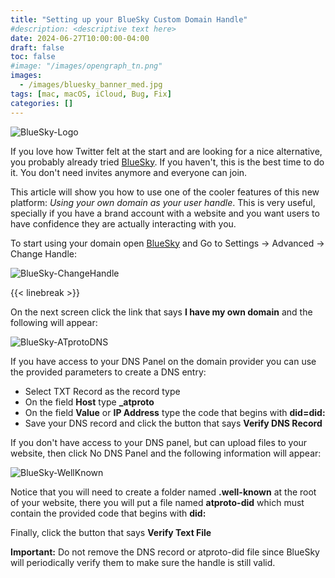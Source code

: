 ```yaml
---
title: "Setting up your BlueSky Custom Domain Handle"
#description: <descriptive text here>
date: 2024-06-27T10:00:00-04:00
draft: false 
toc: false
#image: "/images/opengraph_tn.png"
images:
  - /images/bluesky_banner_med.jpg
tags: [mac, macOS, iCloud, Bug, Fix]
categories: []
---
```


![BlueSky-Logo](/images/bluesky_logo_small.png#floatleft)

If you love how Twitter felt at the start and are looking for a nice alternative, you probably already tried [BlueSky](https://bsky.app). If you haven't, this is the best time to do it. You don't need invites anymore and everyone can join.

This article will show you how to use one of the cooler features of this new platform: *Using your own domain as your user handle*. This is very useful, specially if you have a brand account with a website and you want users to have confidence they are actually interacting with you.

<!--more-->

To start using your domain open [BlueSky](https://bsky.app) and Go to Settings -> Advanced -> Change Handle:

![BlueSky-ChangeHandle](/images/bluesky_ch.jpeg#floatcenter)

{{< linebreak >}}

On the next screen click the link that says **I have my own domain** and the following will appear:

![BlueSky-ATprotoDNS](/images/bluesky_dns.png#floatcenter)

If you have access to your DNS Panel on the domain provider you can use the provided parameters to create a DNS entry:

* Select TXT Record as the record type
* On the field **Host** type **\_atproto**
* On the field **Value** or **IP Address** type the code that begins with **did=did:** 
* Save your DNS record and click the button that says **Verify DNS Record**

If you don't have access to your DNS panel, but can upload files to your website, then click No DNS Panel and the following information will appear:

![BlueSky-WellKnown](/images/bluesky_wk.png#floatcenter)

Notice that you will need to create a folder named **.well-known** at the root of your website, there you will put a file named **atproto-did** which must contain the provided code that begins with **did:**

Finally, click the button that says **Verify Text File** 

**Important:** Do not remove the DNS record or atproto-did file since BlueSky will periodically verify them to make sure the handle is still valid.
